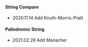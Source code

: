 #### String Compare

- 2020.11.14 Add Knuth-Morris-Pratt

#### Palindromic String

- 2021.02.28 Add Manacher